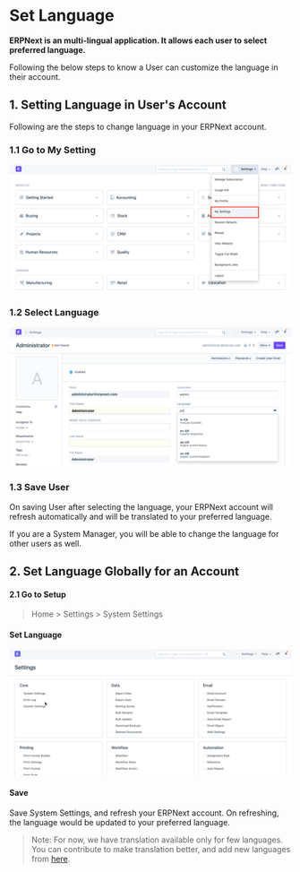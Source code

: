 
# Set Language



**ERPNext is an multi-lingual application. It allows each user to select preferred language.**


Following the below steps to know a User can customize the language in their account.


## 1. Setting Language in User's Account


Following are the steps to change language in your ERPNext account.


### 1.1 Go to My Setting


![My Setting](/files/customize-set-language-4.png)


### 1.2 Select Language


![Select Language](/files/customize-set-language-3.png)


### 1.3 Save User


On saving User after selecting the language, your ERPNext account will refresh automatically and will be translated to your preferred language.


If you are a System Manager, you will be able to change the language for other users as well.


## 2. Set Language Globally for an Account


#### 2.1 Go to Setup


> Home > Settings > System Settings


#### Set Language


![Select Language](/files/customize-set-language-1.gif)


#### Save


Save System Settings, and refresh your ERPNext account. On refreshing, the language would be updated to your preferred language.


> Note: For now, we have translation available only for few languages. You can contribute to make translation better, and add new languages from [here](https://translate.erpnext.com).





